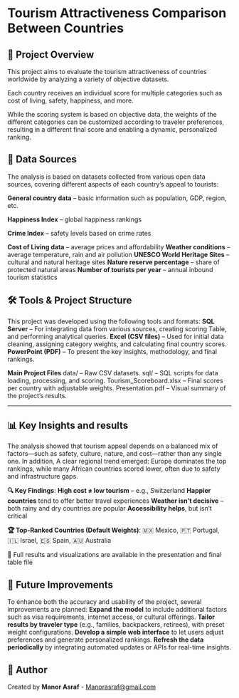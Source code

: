 # Tourism Attractiveness Comparison Between Countries

## 📌 Project Overview
This project aims to evaluate the tourism attractiveness of countries worldwide by analyzing a variety of objective datasets.

Each country receives an individual score for multiple categories such as cost of living, safety, happiness, and more.

While the scoring system is based on objective data, the weights of the different categories can be customized according to traveler preferences, resulting in a different final score and enabling a dynamic, personalized ranking.

## 📂 Data Sources
The analysis is based on datasets collected from various open data sources, covering different aspects of each country’s appeal to tourists:

**General country data** – basic information such as population, GDP, region, etc.

**Happiness Index** – global happiness rankings

**Crime Index** – safety levels based on crime rates

**Cost of Living data** – average prices and affordability
**Weather conditions** – average temperature, rain and air pollution
**UNESCO World Heritage Sites** – cultural and natural heritage sites
**Nature reserve percentage** – share of protected natural areas
**Number of tourists per year** – annual inbound tourism statistics

## 🛠 Tools & Project Structure
This project was developed using the following tools and formats:
**SQL Server** – For integrating data from various sources, creating scoring Table, and performing analytical queries.
**Excel (CSV files)** – Used for initial data cleaning, assigning category weights, and calculating final country scores.
**PowerPoint (PDF)** – To present the key insights, methodology, and final rankings.

**Main Project Files**
data/ – Raw CSV datasets.
sql/ – SQL scripts for data loading, processing, and scoring.
Tourism_Scoreboard.xlsx – Final scores per country with adjustable weights.
Presentation.pdf – Visual summary of the project’s results.

---
## 📊 Key Insights and results
The analysis showed that tourism appeal depends on a balanced mix of factors—such as safety, culture, nature, and cost—rather than any single one.
In addition, A clear regional trend emerged: Europe dominates the top rankings, while many African countries scored lower, often due to safety and infrastructure gaps.

**🔍 Key Findings**:
**High cost ≠ low tourism** – e.g., Switzerland
**Happier countries** tend to offer better travel experiences
**Weather isn’t decisive** – both rainy and dry countries are popular
**Accessibility helps**, but isn’t critical

**🏆 Top-Ranked Countries (Default Weights)**:
🇲🇽 Mexico, 🇵🇹 Portugal, 🇮🇱 Israel, 🇪🇸 Spain, 🇦🇺 Australia

📄 Full results and visualizations are available in the presentation and final table file

## 🚀 Future Improvements
To enhance both the accuracy and usability of the project, several improvements are planned:
**Expand the model** to include additional factors such as visa requirements, internet access, or cultural offerings.
**Tailor results by traveler type** (e.g., families, backpackers, retirees), with preset weight configurations.
**Develop a simple web interface** to let users adjust preferences and generate personalized rankings.
**Refresh the data periodically** by integrating automated updates or APIs for real-time insights.

## 👤 Author
Created by **Manor Asraf** - Manorasraf@gmail.com

